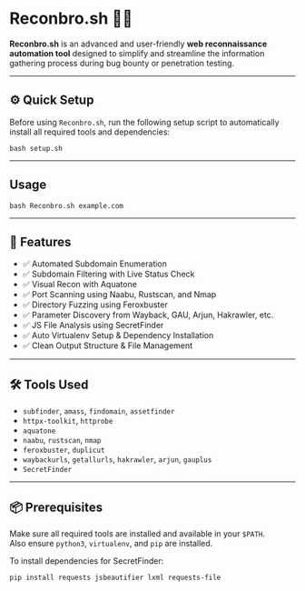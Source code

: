 # Reconbro.sh 🕵️‍♂️

**Reconbro.sh** is an advanced and user-friendly **web reconnaissance automation tool** designed to simplify and streamline the information gathering process during bug bounty or penetration testing.

---

## ⚙️ Quick Setup

Before using `Reconbro.sh`, run the following setup script to automatically install all required tools and dependencies:

`bash setup.sh`

---

## Usage

`bash Reconbro.sh example.com`

---

## 🚀 Features

- ✅ Automated Subdomain Enumeration  
- ✅ Subdomain Filtering with Live Status Check  
- ✅ Visual Recon with Aquatone  
- ✅ Port Scanning using Naabu, Rustscan, and Nmap  
- ✅ Directory Fuzzing using Feroxbuster  
- ✅ Parameter Discovery from Wayback, GAU, Arjun, Hakrawler, etc.  
- ✅ JS File Analysis using SecretFinder  
- ✅ Auto Virtualenv Setup & Dependency Installation  
- ✅ Clean Output Structure & File Management

---

## 🛠️ Tools Used

- `subfinder`, `amass`, `findomain`, `assetfinder`  
- `httpx-toolkit`, `httprobe`  
- `aquatone`  
- `naabu`, `rustscan`, `nmap`  
- `feroxbuster`, `duplicut`  
- `waybackurls`, `getallurls`, `hakrawler`, `arjun`, `gauplus`  
- `SecretFinder`

---

## 📦 Prerequisites

Make sure all required tools are installed and available in your `$PATH`.  
Also ensure `python3`, `virtualenv`, and `pip` are installed.

To install dependencies for SecretFinder:
```bash
pip install requests jsbeautifier lxml requests-file




